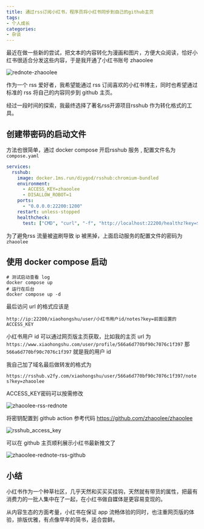 ```yaml
---
title: 通过rss订阅小红书，程序员将小红书同步到自己的github主页
tags:
- 个人成长
categories:
- 杂谈
---
```




最近在做一些新的尝试，把文本的内容转化为漫画和图片，方便大众阅读，恰好小红书很适合分发这些内容，于是我开通了小红书账号 zhaoolee

![rednote-zhaoolee](https://cdn.fangyuanxiaozhan.com/assets/1755319854472AW8yTSpN.png)



作为一个 rss 爱好者，我希望能通过 rss 订阅喜欢的小红书博主，同时也希望通过标准的 rss 将自己的内容同步到 github 主页。



经过一段时间的探索，我最终选择了著名rss开源项目rsshub 作为转化格式的工具。


## 创建带密码的启动文件

方法也很简单，通过 docker compose 开启rsshub 服务 , 配置文件名为 `compose.yaml` 


```compose.yaml
services:
  rsshub:
    image: docker.1ms.run/diygod/rsshub:chromium-bundled
    environment:
      - ACCESS_KEY=zhaoolee
      - DISALLOW_ROBOT=1
    ports:
      - "0.0.0.0:22200:1200"
    restart: unless-stopped
    healthcheck:
      test: ["CMD", "curl", "-f", "http://localhost:22200/healthz?key=${ACCESS_KEY}"]
```

为了避免rss 流量被盗刷导致 ip 被黑掉，上面启动服务的配置文件的密码为`zhaoolee` 

## 使用 docker compose 启动

```
# 测试启动查看 log
docker compose up
# 运行在后台
docker compose up -d
```

最后访问 url 的格式应该是 

`http://ip:22200/xiaohongshu/user/小红书用户id/notes?key=前面设置的ACCESS_KEY`



小红书用户 id 可以通过网页版主页获取，比如我的主页 url 为 `https://www.xiaohongshu.com/user/profile/566a6d770bf90c7076c1f397` 那 `566a6d770bf90c7076c1f397` 就是我的用户 id



我自己加了域名最后做转发的格式为

`https://rsshub.v2fy.com/xiaohongshu/user/566a6d770bf90c7076c1f397/notes?key=zhaoolee`

ACCESS_KEY密码可以按需修改

![zhaoolee-rss-rednote](https://cdn.fangyuanxiaozhan.com/assets/1755326226865KmhTDSfE.png)

将密钥配置到 github action 参考代码 https://github.com/zhaoolee/zhaoolee

![rsshub_access_key](https://cdn.fangyuanxiaozhan.com/assets/1755326439815SJRbi5H2.png)

可以在 github 主页顺利展示小红书最新推文了

![zhaoolee-rednote-rss-github](https://cdn.fangyuanxiaozhan.com/assets/1755326401337zW7m3QTK.png)

## 小结

小红书作为一个种草社区，几乎天然和买买买挂钩，天然就有带货的属性，把最有消费力的一批人集中在了一起，在小红书做自媒体是更容易变现的。



从内容生态的方面考量，小红书在保证 app 流畅体验的同时，也注重网页版的体验，排版优雅，有点像早年的简书，适合尝鲜。
